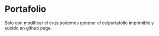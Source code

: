 # Portafolio

Solo con modificar el cv.js podemos generar el cv/portafolio imprimible y subido en github page.
